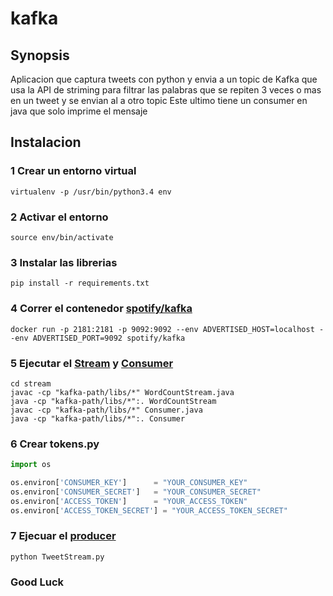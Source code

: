# kafka

## Synopsis
Aplicacion que captura tweets con python y envia a un topic de Kafka
que usa la API de striming para filtrar las palabras que se repiten
3 veces o mas en un tweet y se envian al a otro topic
Este ultimo tiene un consumer en java que solo imprime el mensaje

## Instalacion

### 1 Crear un entorno virtual
```virtualenv -p /usr/bin/python3.4 env ```

### 2 Activar el entorno
```source env/bin/activate```

### 3 Instalar las librerias
```pip install -r requirements.txt```

### 4 Correr el contenedor [spotify/kafka](https://hub.docker.com/r/spotify/kafka/)
```docker run -p 2181:2181 -p 9092:9092 --env ADVERTISED_HOST=localhost --env ADVERTISED_PORT=9092 spotify/kafka```

### 5 Ejecutar el [Stream](https://github.com/OswaldoCuzSimon/kafka/blob/master/stream/WordCountStream.java) y [Consumer](https://github.com/OswaldoCuzSimon/kafka/blob/master/stream/Consumer.java)
```shell
cd stream
javac -cp "kafka-path/libs/*" WordCountStream.java
java -cp "kafka-path/libs/*":. WordCountStream
javac -cp "kafka-path/libs/*" Consumer.java
java -cp "kafka-path/libs/*":. Consumer
```
### 6 Crear tokens.py
```python
import os

os.environ['CONSUMER_KEY']      = "YOUR_CONSUMER_KEY"
os.environ['CONSUMER_SECRET']   = "YOUR_CONSUMER_SECRET"
os.environ['ACCESS_TOKEN']      = "YOUR_ACCESS_TOKEN"
os.environ['ACCESS_TOKEN_SECRET'] = "YOUR_ACCESS_TOKEN_SECRET"
```
### 7 Ejecuar el [producer](https://github.com/OswaldoCuzSimon/kafka/blob/master/TweetStream.py)
```python TweetStream.py```

### Good Luck
